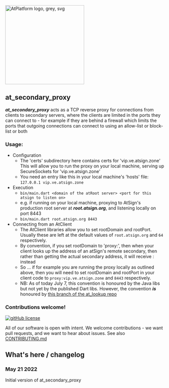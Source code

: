 <img width=250px src="https://atsign.dev/assets/img/@platform_logo_grey.svg?sanitize=true" alt="AtPlatform logo, grey, svg">

## at_secondary_proxy

**_at_secondary_proxy_** acts as a TCP reverse proxy for connections from clients to
secondary servers, where the clients are limited in the ports they can connect to - for
example if they are behind a firewall which limits the ports that outgoing connections
can connect to using an allow-list or block-list or both

### Usage:
* Configuration
  * The 'certs' subdirectory here contains certs for 'vip.ve.atsign.zone'
    This will allow you to run the proxy on your local machine, serving up SecureSockets
    for 'vip.ve.atsign.zone'
  * You need an entry like this in your local machine's 'hosts' file: `127.0.0.1 vip.ve.atsign.zone`
* Execution
  * `bin/main.dart <domain of the atRoot server> <port for this atsign to listen on>`
  * e.g. if running on your local machine, proxying to AtSign's production root server
     at **_root.atsign.org_**, and listening locally on port 8443
  * `bin/main.dart root.atsign.org 8443`
* Connecting from an AtClient
  * The AtClient libraries allow you to set rootDomain and rootPort. Usually these are left at
    the default values of `root.atsign.org` and `64` respectively.
  * By convention, if you set rootDomain to 'proxy:<proxy domain>', then when your client looks up
    the address of an atSign's remote secondary, then rather than getting the actual secondary
    address, it will receive <proxy domain>:<rootPort> instead
  * So ... if for example you are running the proxy locally as outlined above, then you will need
    to set rootDomain and rootPort in your client code to `proxy:vip.ve.atsign.zone` and `8443`
    respectively.
  * NB: As of today July 7, this convention is honoured by the Java libs but not yet by the published
    Dart libs. However, the convention **_is_** honoured by [this branch of the at_lookup repo](https://github.com/atsign-foundation/at_libraries/tree/gkc_add_reverse_proxy_support_to_find_secondary)

### Contributions welcome!

[![gitHub license](https://img.shields.io/badge/license-BSD3-blue.svg)](../LICENSE)

All of our software is open with intent. We welcome contributions - we want pull requests, and we want
to hear about issues. See also [CONTRIBUTING.md](../CONTRIBUTING.md)

## What's here / changelog
### May 21 2022
Initial version of at_secondary_proxy
